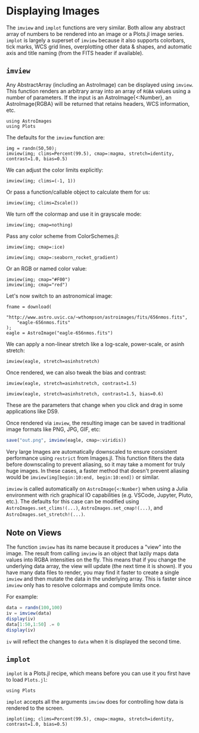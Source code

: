 # Displaying Images

The `imview` and `implot` functions are very similar. 
Both allow any abstract array of numbers to be rendered into an image or a Plots.jl image series.
`implot` is largely a superset of `imview` because it also supports colorbars, tick marks, WCS grid lines, overplotting other data & shapes, and automatic
axis and title naming (from the FITS header if available).

## `imview`

Any AbstractArray (including an AstroImage) can be displayed using `imview`. This function renders an
arbitrary array into an array of `RGBA` values using a number of parameters. If the input is an AstroImage{<:Number},
an AstroImage{RGBA} will be returned that retains headers, WCS information, etc.

```@setup 1
using AstroImages
using Plots
```

The defaults for the `imview` function are:
```@example 1
img = randn(50,50);
imview(img; clims=Percent(99.5), cmap=:magma, stretch=identity, contrast=1.0, bias=0.5)
```

We can adjust the color limits explicitly:
```@example 1
imview(img; clims=(-1, 1))
```

Or pass a function/callable object to calculate them for us:
```@example 1
imview(img; clims=Zscale())
```

We turn off the colormap and use it in grayscale mode:
```@example 1
imview(img; cmap=nothing)
```

Pass any color scheme from ColorSchemes.jl:
```@example 1
imview(img; cmap=:ice)
```
```@example 1
imview(img; cmap=:seaborn_rocket_gradient)
```

Or an RGB or named color value:
```@example 1
imview(img; cmap="#F00")
imview(img; cmap="red")
```

Let's now switch to an astronomical image:
```@example 1
fname = download(
    "http://www.astro.uvic.ca/~wthompson/astroimages/fits/656nmos.fits",
    "eagle-656nmos.fits"
);
eagle = AstroImage("eagle-656nmos.fits")
```

We can apply a non-linear stretch like a log-scale, power-scale, or asinh stretch:
```@example 1
imview(eagle, stretch=asinhstretch)
```

Once rendered, we can also tweak the bias and contrast:
```@example 1
imview(eagle, stretch=asinhstretch, contrast=1.5)
```
```@example 1
imview(eagle, stretch=asinhstretch, contrast=1.5, bias=0.6)
```
These are the parameters that change when you click and drag in some applications like DS9.

Once rendered via `imview`, the resulting image can be saved in traditional image formats like PNG, JPG, GIF, etc:
```julia
save("out.png", imview(eagle, cmap=:viridis))
```

Very large Images are automatically downscaled to ensure consistent performance using `restrict` from Images.jl. This function filters the data before downscaling to prevent aliasing, so it may take a moment for truly huge images. In these cases, a faster method that doesn't prevent aliasing would be `imview(img[begin:10:end, begin:10:end])` or similar.

`imview` is called automatically on `AstroImage{<:Number}` when using a Julia environment with rich graphical IO capabilities (e.g. VSCode, Jupyter, Pluto, etc.).
The defaults for this case can be modified using `AstroImages.set_clims!(...)`, `AstroImages.set_cmap!(...)`, and `AstroImages.set_stretch!(...)`.

## Note on Views
The function `imview` has its name because it produces a "view" into the image. The result from calling `imview` is an object that lazily maps data values into RGBA intensities on the fly.
This means that if you change the underlying data array, the view will update (the next time it is shown).
If you have many data files to render, you may find it faster to create a single `imview` and then mutate the data in the underlying array. This is faster since `imview` only has to resolve colormaps and compute limits once.

For example:
```julia
data = randn(100,100)
iv = imview(data)
display(iv)
data[1:50,1:50] .= 0
display(iv)
```
`iv` will reflect the changes to `data` when it is displayed the second time.

## `implot`

`implot`  is a Plots.jl recipe, which means before you can use it you first have to load `Plots.jl`:

```@example 1
using Plots
```

`implot` accepts all the arguments `imview` does for controlling how data is rendered to the screen.

```@example
implot(img; clims=Percent(99.5), cmap=:magma, stretch=identity, contrast=1.0, bias=0.5)
```